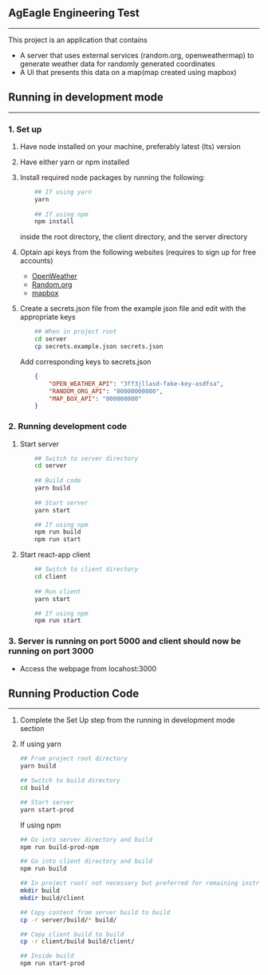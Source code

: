 ## AgEagle Engineering Test
---
This project is an application that contains 

* A server that uses external services (random.org, openweathermap) to generate weather data for randomly generated coordinates
* A UI that presents this data on a map(map created using mapbox)

## Running in development mode

---

### 1. Set up
1. Have node installed on your machine, preferably latest (lts) version
2. Have either yarn or npm installed
3. Install required node packages by running the following: 

    ```bash
        ## If using yarn
        yarn 
        
        ## If using npm
        npm install
    ```
    inside the root directory, the client directory, and the server directory
4. Optain api keys from the following websites (requires to sign up for free accounts)
    * [OpenWeather](https://openweathermap.org/appid#get)
    * [Random.org](https://api.random.org/dashboard)
    * [mapbox](https://docs.mapbox.com/help/how-mapbox-works/access-tokens/)
5. Create a secrets.json file from the example json file and edit with the appropriate keys
    ```bash
        ## When in project root
        cd server
        cp secrets.example.json secrets.json
    ```
    Add corresponding keys to secrets.json
         
    ```json with comments
        {
            "OPEN_WEATHER_API": "3ff3jllasd-fake-key-asdfsa",
            "RANDOM_ORG_API": "00000000000",
            "MAP_BOX_API": "000000000"
        }
    ```
### 2. Running development code
1. Start server
    ```bash
        ## Switch to server directory
        cd server
        
        ## Build code
        yarn build
        
        ## Start server
        yarn start

        ## If using npm
        npm run build
        npm run start
    ```
2. Start react-app client 
    ```bash
        ## Switch to client directory
        cd client
        
        ## Run client
        yarn start

        ## If using npm
        npm run start
    ```

### 3. Server is running on port 5000 and client should now be running on port 3000
* Access the webpage from locahost:3000


## Running Production Code
---
1. Complete the Set Up step from the running in development mode section
2. If using yarn
    ```bash
    ## From project root directory
    yarn build

    ## Switch to build directory
    cd build

    ## Start server
    yarn start-prod    
    ```

    If using npm
    ```bash
    ## Go into server directory and build
    npm run build-prod-npm

    ## Go into client directory and build
    npm run build

    ## In project root( not necessary but preferred for remaining instructions)
    mkdir build
    mkdir build/client

    ## Copy content from server build to build
    cp -r server/build/* build/

    ## Copy client build to build
    cp -r client/build build/client/

    ## Inside build
    npm run start-prod
    ```